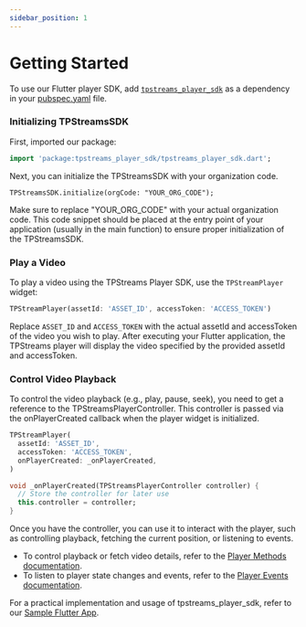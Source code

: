 ```yaml
---
sidebar_position: 1
---
```


# Getting Started

To use our Flutter player SDK, add [`tpstreams_player_sdk`](https://pub.dev/packages/tpstreams_player_sdk) as a dependency in your [pubspec.yaml](https://flutter.dev/docs/development/platform-integration/platform-channels) file.


### Initializing TPStreamsSDK 

First, imported our package:

```dart
import 'package:tpstreams_player_sdk/tpstreams_player_sdk.dart';
```

Next, you can initialize the TPStreamsSDK with your organization code.

```
TPStreamsSDK.initialize(orgCode: "YOUR_ORG_CODE");
```

Make sure to replace "YOUR_ORG_CODE" with your actual organization code. This code snippet should be placed at the entry point of your application (usually in the main function) to ensure proper initialization of the TPStreamsSDK.


### Play a Video 

To play a video using the TPStreams Player SDK, use the `TPStreamPlayer` widget:

```dart
TPStreamPlayer(assetId: 'ASSET_ID', accessToken: 'ACCESS_TOKEN')
```

Replace `ASSET_ID` and `ACCESS_TOKEN` with the actual assetId and accessToken of the video you wish to play.
After executing your Flutter application, the TPStreams player will display the video specified by the provided assetId and accessToken.


### Control Video Playback

To control the video playback (e.g., play, pause, seek), you need to get a reference to the TPStreamsPlayerController. This controller is passed via the onPlayerCreated callback when the player widget is initialized.

```dart
TPStreamPlayer(
  assetId: 'ASSET_ID',
  accessToken: 'ACCESS_TOKEN',
  onPlayerCreated: _onPlayerCreated,
)

void _onPlayerCreated(TPStreamsPlayerController controller) {
  // Store the controller for later use
  this.controller = controller;
}

```

Once you have the controller, you can use it to interact with the player, such as controlling playback, fetching the current position, or listening to events.

- To control playback or fetch video details, refer to the [Player Methods documentation](./player-methods).
- To listen to player state changes and events, refer to the [Player Events documentation](./player-events).

For a practical implementation and usage of tpstreams_player_sdk, refer to our [Sample Flutter App](https://github.com/testpress/sample_flutter_app).